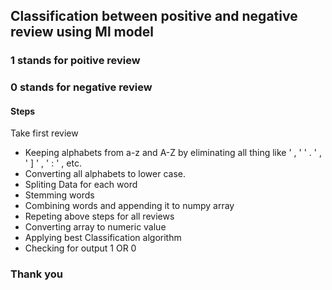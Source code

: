 ## Classification between positive and negative review using Ml model
### 1 stands for poitive review 
### 0 stands for negative review
#### Steps
Take first review
* Keeping alphabets from a-z and A-Z by eliminating all thing like ' , '    ' . '  ,  ' ] '  ,  ' : '  ,  etc.
* Converting all alphabets to lower case.
* Spliting Data for each word
* Stemming words
* Combining words and appending it to numpy array
* Repeting above steps for all reviews
* Converting array to numeric value
* Applying best Classification algorithm
* Checking for output 1 OR 0

### Thank you
